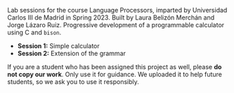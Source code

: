 Lab sessions for the course Language Processors, imparted by Universidad Carlos III de Madrid in Spring 2023. Built by Laura Belizón Merchán and Jorge Lázaro Ruiz.
Progressive development of a programmable calculator using C and `bison`.

* **Session 1:** Simple calculator
* **Session 2:** Extension of the grammar

If you are a student who has been assigned this project as well, please **do not copy our work**. Only use it for guidance. We uploaded it to help future students, so we ask you to use it responsibly.
